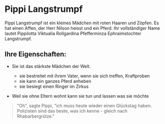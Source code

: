 # Pippi Langstrumpf

Pippi Langstrumpf ist ein kleines Mädchen mit roten Haaren und Zöpfen.
Es hat einen Affen, der Herr Nilson heisst und ein Pferd.
Ihr vollständiger Name lautet Pippilotta Viktualia Rollgardina Pfefferminza Ephraimstochter Langstrumpf.

## Ihre Eigenschaften:

* Sie ist das stärkste Mädchen der Welt.
	* sie bestreitet mit ihrem Vater, wenn sie sich treffen, Kraftproben
	* sie kann ein ganzes Pferd anheben
	* sie besiegt einen Ringer im Zirkus
	
* Weil sie ohne Eltern wohnt kann sie tun und lassen was sie möchte

>  "Oh", sagte Pippi, "ich muss heute wieder einen Glückstag haben. Polizisten sind das beste, was ich kenne - gleich nach Rhabarbergrütze."

